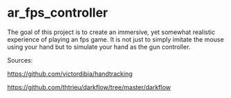 # ar_fps_controller

The goal of this project is to create an immersive, yet somewhat realistic experience of playing an fps game. It is not just to simply imitate the mouse using your hand but to simulate your hand as the gun controller. 

Sources:

https://github.com/victordibia/handtracking

https://github.com/thtrieu/darkflow/tree/master/darkflow
